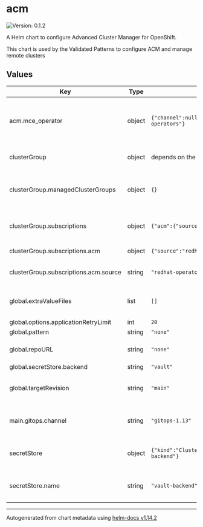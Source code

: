 # acm

![Version: 0.1.2](https://img.shields.io/badge/Version-0.1.2-informational?style=flat-square)

A Helm chart to configure Advanced Cluster Manager for OpenShift.

This chart is used by the Validated Patterns to configure ACM and manage remote clusters

## Values

| Key | Type | Default | Description |
|-----|------|---------|-------------|
| acm.mce_operator | object | `{"channel":null,"source":"redhat-operators"}` | Just used for IIB testing, drives the source and channel for the MCE subscription triggered by ACM |
| clusterGroup | object | depends on the individual settings | Dictionary of all the clustergroups of the pattern |
| clusterGroup.managedClusterGroups | object | `{}` | The set of cluters managed by ACM which is running inside this clusterGroup |
| clusterGroup.subscriptions | object | `{"acm":{"source":"redhat-operators"}}` | Dictionary of subscriptions for this specific clusterGroup |
| clusterGroup.subscriptions.acm | object | `{"source":"redhat-operators"}` | Name of the subscription |
| clusterGroup.subscriptions.acm.source | string | `"redhat-operators"` | The catalog source for this subscription |
| global.extraValueFiles | list | `[]` | List of additional value files to be passed to the pattern |
| global.options.applicationRetryLimit | int | `20` |  |
| global.pattern | string | `"none"` |  |
| global.repoURL | string | `"none"` | Repository URL pointing to the pattern |
| global.secretStore.backend | string | `"vault"` |  |
| global.targetRevision | string | `"main"` | The branch or Git reference to use to deploy the pattern |
| main.gitops.channel | string | `"gitops-1.13"` | Default gitops channel to install on remote clusters |
| secretStore | object | `{"kind":"ClusterSecretStore","name":"vault-backend"}` | Default secretstore configuration variables |
| secretStore.name | string | `"vault-backend"` | Name of the clustersecretstore to be used for secrets |

----------------------------------------------
Autogenerated from chart metadata using [helm-docs v1.14.2](https://github.com/norwoodj/helm-docs/releases/v1.14.2)

